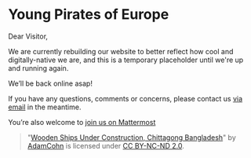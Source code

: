 # Young Pirates of Europe

Dear Visitor, 

We are currently rebuilding our website to better reflect how cool and digitally-native we are, and this is a temporary placeholder until we're up and running again.

We’ll be back online asap!

If you have any questions, comments or concerns, please contact us [via email](mailto:office@young-pirates.eu) in the meantime.

You’re also welcome to [join us on Mattermost](https://mattermost.european-pirateparty.eu/signup_user_complete/?id=o16bj18phtr75jxhmqd8h7qafw&sbr=su)

> "[Wooden Ships Under Construction, Chittagong Bangladesh](https://www.flickr.com/photos/96142515@N00/48796499543)" by [AdamCohn](https://www.flickr.com/photos/96142515@N00) is licensed under [CC BY-NC-ND 2.0](https://creativecommons.org/licenses/by-nc-nd/2.0/?ref=openverse).
